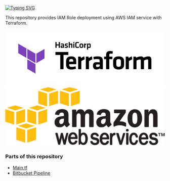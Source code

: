 [![Typing SVG](https://readme-typing-svg.herokuapp.com?color=F76C00&lines=AWS+IAM+Role+Deployment+with+Terraform)](https://git.io/typing-svg)

This repository provides IAM Role deployment using AWS IAM service with Terraform.

![](src/terraform.png) ![](src/aws.png)

### Parts of this repository ###
* [Main.tf](https://github.com/elif-apaydin/terraform-aws-iam-role/tree/main/main.tf)
* [Bitbucket Pipeline](https://github.com/elif-apaydin/terraform-aws-iam-role/tree/main/bitbucket-pipelines.yml)